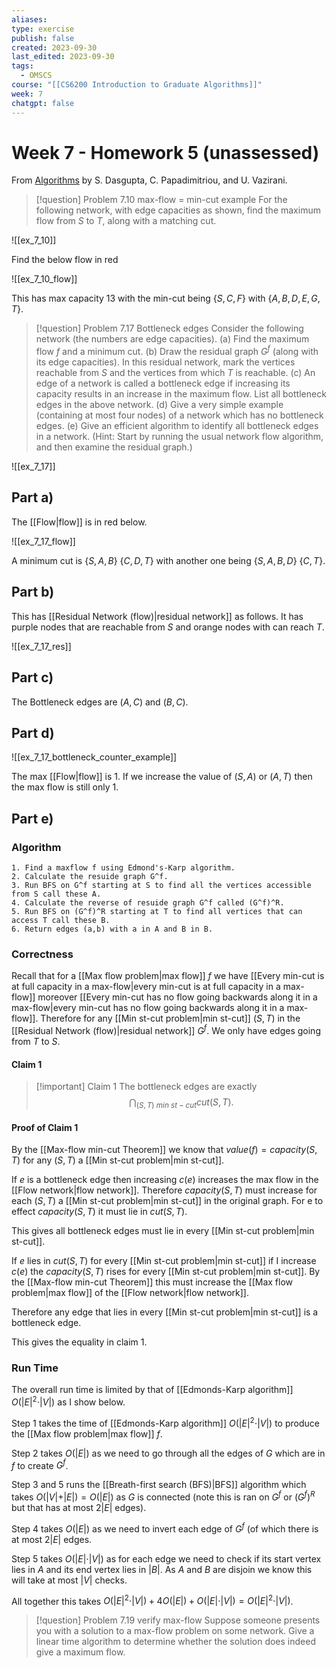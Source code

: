 ```yaml
---
aliases: 
type: exercise
publish: false
created: 2023-09-30
last_edited: 2023-09-30
tags:
  - OMSCS
course: "[[CS6200 Introduction to Graduate Algorithms]]"
week: 7
chatgpt: false
---
```

# Week 7 - Homework 5 (unassessed) 

From [Algorithms](http://algorithmics.lsi.upc.edu/docs/Dasgupta-Papadimitriou-Vazirani.pdf) by S. Dasgupta, C. Papadimitriou, and U. Vazirani.

> [!question] Problem 7.10 max-flow = min-cut example
> For the following network, with edge capacities as shown, find the maximum flow from $S$ to $T$, along with a matching cut.

![[ex_7_10]]

Find the below flow in red

![[ex_7_10_flow]]

This has max capacity 13 with the min-cut being $\{S, C, F\}$ with $\{A, B, D, E, G, T\}$.

>[!question] Problem 7.17 Bottleneck edges
>Consider the following network (the numbers are edge capacities).
>(a) Find the maximum flow $f$ and a minimum cut. 
>(b) Draw the residual graph $G^f$ (along with its edge capacities). In this residual network, mark the vertices reachable from $S$ and the vertices from which $T$ is reachable. 
>(c) An edge of a network is called a bottleneck edge if increasing its capacity results in an increase in the maximum flow. List all bottleneck edges in the above network. 
>(d) Give a very simple example (containing at most four nodes) of a network which has no bottleneck edges. 
>(e) Give an efficient algorithm to identify all bottleneck edges in a network. (Hint: Start by running the usual network flow algorithm, and then examine the residual graph.)

![[ex_7_17]]

## **Part a)**

The [[Flow|flow]] is in red below.

![[ex_7_17_flow]]

A minimum cut is $\{S, A, B\}$ $\{C, D, T\}$ with another one being $\{S, A, B, D\}$ $\{C, T\}$.

## **Part b)**

This has [[Residual Network (flow)|residual network]] as follows. It has purple nodes that are reachable from $S$ and orange nodes with can reach $T$.

![[ex_7_17_res]]

## **Part c)**

The Bottleneck edges are $(A,C)$ and $(B,C)$.

## **Part d)**

![[ex_7_17_bottleneck_counter_example]]

The max [[Flow|flow]] is 1. If we increase the value of $(S,A)$ or $(A,T)$ then the max flow is still only 1.

## **Part e)**

### **Algorithm**

```Pseudocode
1. Find a maxflow f using Edmond's-Karp algorithm.
2. Calculate the resuide graph G^f.
3. Run BFS on G^f starting at S to find all the vertices accessible from S call these A.
4. Calculate the reverse of resuide graph G^f called (G^f)^R.
5. Run BFS on (G^f)^R starting at T to find all vertices that can access T call these B.
6. Return edges (a,b) with a in A and B in B.
```

### **Correctness**

Recall that for a [[Max flow problem|max flow]] $f$ we have [[Every min-cut is at full capacity in a max-flow|every min-cut is at full capacity in a max-flow]] moreover [[Every min-cut has no flow going backwards along it in a max-flow|every min-cut has no flow going backwards along it in a max-flow]]. Therefore for any [[Min st-cut problem|min st-cut]] $(S,T)$ in the [[Residual Network (flow)|residual network]] $G^f$. We only have edges going from $T$ to $S$.

#### Claim 1

>[!important] Claim 1
>The bottleneck edges are exactly
>$$\bigcap_{(S,T) \ min \ st-cut} cut(S,T).$$

#### Proof of Claim 1

By the [[Max-flow min-cut Theorem]] we know that $value(f) = capacity(S,T)$ for any $(S,T)$ a [[Min st-cut problem|min st-cut]]. 

If $e$ is a bottleneck edge then increasing $c(e)$ increases the max flow in the [[Flow network|flow network]]. Therefore $capacity(S,T)$ must increase for each $(S,T)$ a [[Min st-cut problem|min st-cut]] in the original graph. For e to effect $capacity(S,T)$ it must lie in $cut(S,T)$.

This gives all bottleneck edges must lie in every [[Min st-cut problem|min st-cut]].

If $e$ lies in $cut(S,T)$ for every [[Min st-cut problem|min st-cut]] if I increase $c(e)$ the $capacity(S,T)$ rises for every [[Min st-cut problem|min st-cut]]. By the [[Max-flow min-cut Theorem]] this must increase the [[Max flow problem|max flow]] of the [[Flow network|flow network]].

Therefore any edge that lies in every [[Min st-cut problem|min st-cut]] is a bottleneck edge.

This gives the equality in claim 1.

### **Run Time**

The overall run time is limited by that of [[Edmonds-Karp algorithm]] $O(\vert E \vert^2 \cdot \vert V \vert)$ as I show below.

Step 1 takes the time of [[Edmonds-Karp algorithm]] $O(\vert E \vert^2 \cdot \vert V \vert)$ to produce the [[Max flow problem|max flow]] $f$.

Step 2 takes $O(\vert E \vert)$ as we need to go through all the edges of $G$ which are in $f$ to create $G^f$.

Step 3 and 5 runs the [[Breath-first search (BFS)|BFS]] algorithm which takes $O(\vert V \vert + \vert E \vert) = O(\vert E \vert)$ as $G$ is connected (note this is ran on $G^f$ or $(G^f)^R$ but that has at most $2 \vert E \vert$ edges).

Step 4 takes $O(\vert E \vert)$ as we need to invert each edge of $G^f$ (of which there is at most $2 \vert E \vert$ edges.

Step 5 takes $O(\vert E \vert \cdot \vert V \vert)$ as for each edge we need to check if its start vertex lies in $A$ and its end vertex lies in $\vert B \vert$. As $A$ and $B$ are disjoin we know this will take at most $\vert V \vert$ checks. 

All together this takes $O(\vert E \vert^2 \cdot \vert V \vert) + 4 O(\vert E \vert) + O(\vert E \vert \cdot \vert V \vert) = O(\vert E \vert^2 \cdot \vert V \vert)$. 


>[!question] Problem 7.19 verify max-flow
>Suppose someone presents you with a solution to a max-flow problem on some network. Give a linear time algorithm to determine whether the solution does indeed give a maximum flow.
